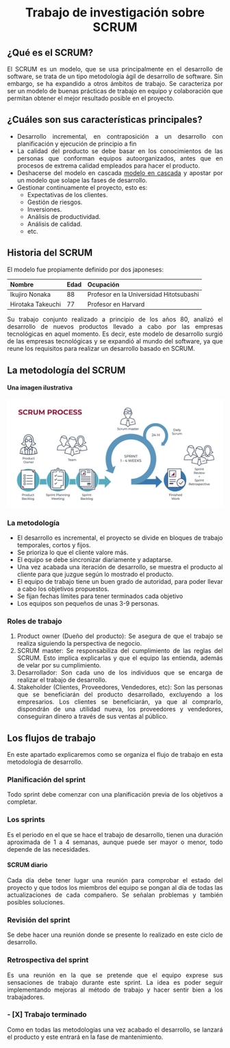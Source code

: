 <div align="justify">

# <div align="center">Trabajo de investigación sobre SCRUM</div>

## ¿Qué es el SCRUM?
El SCRUM es un modelo, que se usa principalmente en el desarrollo de software, se trata de un tipo metodología ágil de desarrollo de software. Sin embargo, se ha expandido a otros ámbitos de trabajo. Se caracteriza por ser un modelo de buenas prácticas de trabajo en equipo y colaboración que permitan obtener el mejor resultado posible en el proyecto.

## ¿Cuáles son sus características principales?
* Desarrollo incremental, en contraposición a un desarrollo con planificación y ejecución de principio a fin
* La calidad del producto se debe basar en los conocimientos de las personas que conforman equipos autoorganizados, antes que en procesos de extrema calidad empleados para hacer el producto.
* Deshacerse del modelo en cascada [modelo en cascada](/Markdown-3/Tipos_Desarrollo.md) y apostar por un modelo que solape las fases de desarrollo.
* Gestionar continuamente el proyecto, esto es:
    * Expectativas de los clientes.
    * Gestión de riesgos.
    * Inversiones.
    * Análisis de productividad.
    * Análisis de calidad.
    * etc.

## Historia del SCRUM
El modelo fue propiamente definido por dos japoneses:

|Nombre|Edad|Ocupación|
|------|----|---------|
|Ikujiro Nonaka|88|Profesor en la Universidad Hitotsubashi|
|Hirotaka Takeuchi|77|Profesor en Harvard|

Su trabajo conjunto realizado a principio de los años 80, analizó el desarrollo de nuevos productos llevado a cabo por las empresas tecnológicas en aquel momento. Es decir, este modelo de desarrollo surgió de las empresas tecnológicas y se expandió al mundo del software, ya que reune los requisitos para realizar un desarrollo basado en SCRUM.

## La metodología del SCRUM
#### Una imagen ilustrativa

![SCRUM](images/SCRUM.jpeg)

### La metodología
+ El desarrollo es incremental, el proyecto se divide en bloques de trabajo temporales, cortos y fijos.
+ Se prioriza lo que el cliente valore más.
+ El equipo se debe sincronizar diariamente y adaptarse.
+ Una vez acabada una iteración de desarrollo, se muestra el producto al cliente para que juzgue según lo mostrado el producto.
+ El equipo de trabajo tiene un buen grado de autoridad, para poder llevar a cabo los objetivos propuestos.
+ Se fijan fechas límites para tener terminados cada objetivo
+ Los equipos son pequeños de unas 3-9 personas.

### Roles de trabajo
1. Product owner (Dueño del producto): Se asegura de que el trabajo se realiza siguiendo la perspectiva de negocio.
2. SCRUM master: Se responsabiliza del cumplimiento de las reglas del SCRUM. Esto implica explicarlas y que el equipo las entienda, además de velar por su cumplimiento.
3. Desarrollador: Son cada uno de los individuos que se encarga de realizar el trabajo de desarrollo.
4. Stakeholder (Clientes, Proveedores, Vendedores, etc): Son las personas que se beneficiarán del producto desarrollado, excluyendo a los empresarios. Los clientes se beneficiarán, ya que al comprarlo, dispondrán de una utilidad nueva, los proveedores y vendedores, conseguiran dinero a través de sus ventas al público.

## Los flujos de trabajo
En este apartado explicaremos como se organiza el flujo de trabajo en esta metodología de desarrollo.

### Planificación del sprint
Todo sprint debe comenzar con una planificación previa de los objetivos a completar.

### Los sprints
Es el periodo en el que se hace el trabajo de desarrollo, tienen una duración aproximada de 1 a 4 semanas, aunque puede ser mayor o menor, todo depende de las necesidades.
#### SCRUM diario
Cada día debe tener lugar una reunión para comprobar el estado del proyecto y que todos los miembros del equipo se pongan al día de todas las actualizaciones de cada compañero. Se señalan problemas y también posibles soluciones.

### Revisión del sprint
Se debe hacer una reunión donde se presente lo realizado en este ciclo de desarrollo.

### Retrospectiva del sprint
Es una reunión en la que se pretende que el equipo exprese sus sensaciones de trabajo durante este sprint. La idea es poder seguir implementando mejoras al método de trabajo y hacer sentir bien a los trabajadores.

### - [X] Trabajo terminado

Como en todas las metodologías una vez acabado el desarrollo, se lanzará el producto y este entrará en la fase de mantenimiento.


</div>